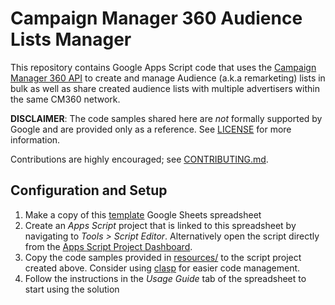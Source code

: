 # Campaign Manager 360 Audience Lists Manager

This repository contains Google Apps Script code that uses the
[Campaign Manager 360 API](https://developers.google.com/doubleclick-advertisers/getting_started)
to create and manage Audience (a.k.a remarketing) lists in bulk as well as share
created audience lists with multiple advertisers within the same CM360 network.

**DISCLAIMER**: The code samples shared here are _not_ formally supported
by Google and are provided only as a reference. See [LICENSE](LICENSE.md)
for more information.

Contributions are highly encouraged; see [CONTRIBUTING.md](CONTRIBUTING.md).

## Configuration and Setup

1.  Make a copy of this <a href="https://docs.google.com/spreadsheets/d/1LtEflhLygH3dJ2aBFQfCZXF39b5V1KuE2FM6JlzZCG8" target="_blank">template</a>
    Google Sheets spreadsheet
1.  Create an *Apps Script* project that is linked to this spreadsheet by
    navigating to *Tools > Script Editor*. Alternatively open the script
    directly from the
    [Apps Script Project Dashboard](https://script.google.com/home/all).
1.  Copy the code samples provided in [resources/](resources) to the script
    project created above. Consider using
    [clasp](https://github.com/google/clasp) for easier code management.
1.  Follow the instructions in the *Usage Guide* tab of the spreadsheet to start
    using the solution

